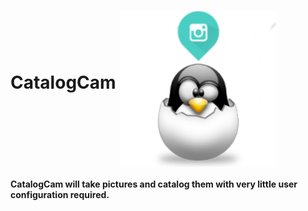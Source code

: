 # CatalogCam <img src="images/CatalogCamIcon.png" alt="Smiley face" width="250" height="250" align="middle">

**CatalogCam will take pictures and catalog them with very little user configuration required.**


